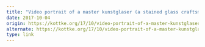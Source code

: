 ```yaml
---
title: "Video portrait of a master kunstglaser (a stained glass craftsman)"
date: 2017-10-04
origin: https://kottke.org/17/10/video-portrait-of-a-master-kunstglaser-a-stained-glass-craftsman
alternate: https://kottke.org/17/10/video-portrait-of-a-master-kunstglaser-a-stained-glass-craftsman
type: link
---
```


